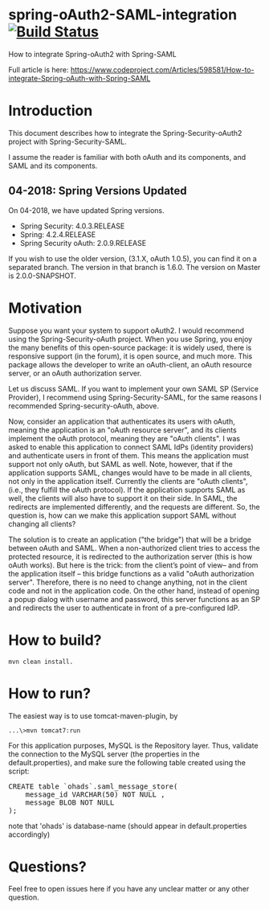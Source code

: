 # spring-oAuth2-SAML-integration [![Build Status](https://travis-ci.org/OhadR/spring-oAuth2-SAML-integration.svg?branch=master)](https://travis-ci.org/OhadR/spring-oAuth2-SAML-integration)   

How to integrate Spring-oAuth2 with Spring-SAML

Full article is here:
https://www.codeproject.com/Articles/598581/How-to-integrate-Spring-oAuth-with-Spring-SAML


# Introduction 
This document describes how to integrate the Spring-Security-oAuth2 project with Spring-Security-SAML.

I assume the reader is familiar with both oAuth and its components, and SAML and its components.

## 04-2018: Spring Versions Updated

On 04-2018, we have updated Spring versions.

* Spring Security: 4.0.3.RELEASE
* Spring: 4.2.4.RELEASE
* Spring Security oAuth: 2.0.9.RELEASE


If you wish to use the older version, (3.1.X, oAuth 1.0.5), you can find it on a separated branch. The version in that branch is 1.6.0. The version on Master is 2.0.0-SNAPSHOT.

# Motivation

Suppose you want your system to support oAuth2.  I would recommend using the Spring-Security-oAuth project. When you use Spring, you enjoy the many benefits of this open-source package: it is widely used, there is responsive support (in the forum), it is open source, and much more. This package allows the developer to write an oAuth-client, an oAuth resource server, or an oAuth authorization server.

Let us discuss SAML.  If you want to implement your own SAML SP (Service Provider), I recommend using Spring-Security-SAML, for the same reasons I recommended Spring-security-oAuth, above.

Now, consider an application that authenticates its users with oAuth, meaning the application is an "oAuth resource server", and its clients implement the oAuth protocol, meaning they are "oAuth clients".  I was asked to enable this application to connect SAML IdPs (identity providers) and authenticate users in front of them. This means the application must support not only oAuth, but SAML as well. Note, however, that if the application supports SAML, changes would have to be made in all clients, not only in the application itself. Currently the clients are "oAuth clients", (i.e., they fulfill the oAuth protocol). If the application supports SAML as well, the clients will also have to support it on their side. In SAML, the redirects are implemented differently, and the requests are different. So, the question is, how can we make this application support SAML without changing all clients?

The solution is to create an application ("the bridge") that will be a bridge between oAuth and SAML. When a non-authorized client tries to access the protected resource, it is redirected to the authorization server (this is how oAuth works). But here is the trick: from the client’s point of view– and from the application itself – this bridge functions as a valid "oAuth authorization server". Therefore, there is no need to change anything, not in the client code and not in the application code. On the other hand, instead of opening a popup dialog with username and password, this server functions as an SP and redirects the user to authenticate in front of a pre-configured IdP. 

# How to build? #

	mvn clean install.

# How to run? #

The easiest way is to use tomcat-maven-plugin, by 
    
	...\>mvn tomcat7:run


For this application purposes, MySQL is the Repository layer. Thus, validate the connection to the MySQL server (the properties in the default.properties), 
and make sure the following table created using the script:

<pre>
CREATE table `ohads`.saml_message_store(
    message_id VARCHAR(50) NOT NULL ,
    message BLOB NOT NULL
);
</pre>

note that 'ohads' is database-name (should appear in default.properties accordingly)

# Questions?

Feel free to open issues here if you have any unclear matter or any other question.